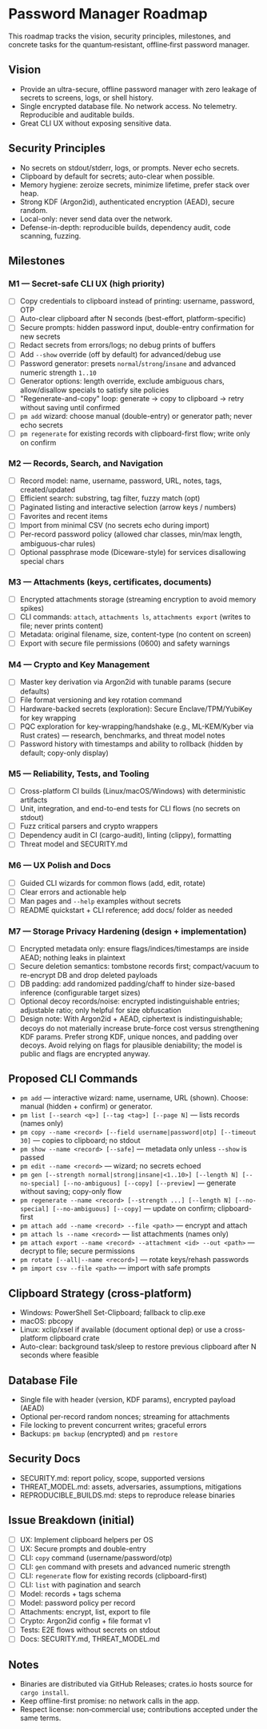 # Password Manager Roadmap

This roadmap tracks the vision, security principles, milestones, and concrete tasks for the quantum‑resistant, offline‑first password manager.

## Vision
- Provide an ultra-secure, offline password manager with zero leakage of secrets to screens, logs, or shell history.
- Single encrypted database file. No network access. No telemetry. Reproducible and auditable builds.
- Great CLI UX without exposing sensitive data.

## Security Principles
- No secrets on stdout/stderr, logs, or prompts. Never echo secrets.
- Clipboard by default for secrets; auto-clear when possible.
- Memory hygiene: zeroize secrets, minimize lifetime, prefer stack over heap.
- Strong KDF (Argon2id), authenticated encryption (AEAD), secure random.
- Local-only: never send data over the network.
- Defense-in-depth: reproducible builds, dependency audit, code scanning, fuzzing.

## Milestones

### M1 — Secret-safe CLI UX (high priority)
- [ ] Copy credentials to clipboard instead of printing: username, password, OTP
- [ ] Auto-clear clipboard after N seconds (best-effort, platform-specific)
- [ ] Secure prompts: hidden password input, double-entry confirmation for new secrets
- [ ] Redact secrets from errors/logs; no debug prints of buffers
- [ ] Add `--show` override (off by default) for advanced/debug use
 - [ ] Password generator: presets `normal`/`strong`/`insane` and advanced numeric strength `1..10`
 - [ ] Generator options: length override, exclude ambiguous chars, allow/disallow specials to satisfy site policies
 - [ ] "Regenerate-and-copy" loop: generate -> copy to clipboard -> retry without saving until confirmed
 - [ ] `pm add` wizard: choose manual (double-entry) or generator path; never echo secrets
 - [ ] `pm regenerate` for existing records with clipboard-first flow; write only on confirm

### M2 — Records, Search, and Navigation
- [ ] Record model: name, username, password, URL, notes, tags, created/updated
- [ ] Efficient search: substring, tag filter, fuzzy match (opt)
- [ ] Paginated listing and interactive selection (arrow keys / numbers)
- [ ] Favorites and recent items
- [ ] Import from minimal CSV (no secrets echo during import)
 - [ ] Per-record password policy (allowed char classes, min/max length, ambiguous-char rules)
 - [ ] Optional passphrase mode (Diceware-style) for services disallowing special chars

### M3 — Attachments (keys, certificates, documents)
- [ ] Encrypted attachments storage (streaming encryption to avoid memory spikes)
- [ ] CLI commands: `attach`, `attachments ls`, `attachments export` (writes to file; never prints content)
- [ ] Metadata: original filename, size, content-type (no content on screen)
- [ ] Export with secure file permissions (0600) and safety warnings

### M4 — Crypto and Key Management
- [ ] Master key derivation via Argon2id with tunable params (secure defaults)
- [ ] File format versioning and key rotation command
- [ ] Hardware-backed secrets (exploration): Secure Enclave/TPM/YubiKey for key wrapping
- [ ] PQC exploration for key-wrapping/handshake (e.g., ML-KEM/Kyber via Rust crates) — research, benchmarks, and threat model notes
 - [ ] Password history with timestamps and ability to rollback (hidden by default; copy-only display)

### M5 — Reliability, Tests, and Tooling
- [ ] Cross-platform CI builds (Linux/macOS/Windows) with deterministic artifacts
- [ ] Unit, integration, and end-to-end tests for CLI flows (no secrets on stdout)
- [ ] Fuzz critical parsers and crypto wrappers
- [ ] Dependency audit in CI (cargo-audit), linting (clippy), formatting
- [ ] Threat model and SECURITY.md

### M6 — UX Polish and Docs
- [ ] Guided CLI wizards for common flows (add, edit, rotate)
- [ ] Clear errors and actionable help
- [ ] Man pages and `--help` examples without secrets
- [ ] README quickstart + CLI reference; add docs/ folder as needed

### M7 — Storage Privacy Hardening (design + implementation)
- [ ] Encrypted metadata only: ensure flags/indices/timestamps are inside AEAD; nothing leaks in plaintext
- [ ] Secure deletion semantics: tombstone records first; compact/vacuum to re-encrypt DB and drop deleted payloads
- [ ] DB padding: add randomized padding/chaff to hinder size-based inference (configurable target sizes)
- [ ] Optional decoy records/noise: encrypted indistinguishable entries; adjustable ratio; only helpful for size obfuscation
- [ ] Design note: With Argon2id + AEAD, ciphertext is indistinguishable; decoys do not materially increase brute-force cost versus strengthening KDF params. Prefer strong KDF, unique nonces, and padding over decoys. Avoid relying on flags for plausible deniability; the model is public and flags are encrypted anyway.

## Proposed CLI Commands
- `pm add` — interactive wizard: name, username, URL (shown). Choose: manual (hidden + confirm) or generator.
- `pm list [--search <q>] [--tag <tag>] [--page N]` — lists records (names only)
- `pm copy --name <record> [--field username|password|otp] [--timeout 30]` — copies to clipboard; no stdout
- `pm show --name <record> [--safe]` — metadata only unless `--show` is passed
- `pm edit --name <record>` — wizard; no secrets echoed
- `pm gen [--strength normal|strong|insane|<1..10>] [--length N] [--no-special] [--no-ambiguous] [--copy] [--preview]` — generate without saving; copy-only flow
- `pm regenerate --name <record> [--strength ...] [--length N] [--no-special] [--no-ambiguous] [--copy]` — update on confirm; clipboard-first
- `pm attach add --name <record> --file <path>` — encrypt and attach
- `pm attach ls --name <record>` — list attachments (names only)
- `pm attach export --name <record> --attachment <id> --out <path>` — decrypt to file; secure permissions
- `pm rotate [--all|--name <record>]` — rotate keys/rehash passwords
- `pm import csv --file <path>` — import with safe prompts

## Clipboard Strategy (cross-platform)
- Windows: PowerShell Set-Clipboard; fallback to clip.exe
- macOS: pbcopy
- Linux: xclip/xsel if available (document optional dep) or use a cross-platform clipboard crate
- Auto-clear: background task/sleep to restore previous clipboard after N seconds where feasible

## Database File
- Single file with header (version, KDF params), encrypted payload (AEAD)
- Optional per-record random nonces; streaming for attachments
- File locking to prevent concurrent writes; graceful errors
- Backups: `pm backup` (encrypted) and `pm restore`

## Security Docs
- SECURITY.md: report policy, scope, supported versions
- THREAT_MODEL.md: assets, adversaries, assumptions, mitigations
- REPRODUCIBLE_BUILDS.md: steps to reproduce release binaries

## Issue Breakdown (initial)
- [ ] UX: Implement clipboard helpers per OS
- [ ] UX: Secure prompts and double-entry
- [ ] CLI: `copy` command (username/password/otp)
- [ ] CLI: `gen` command with presets and advanced numeric strength
- [ ] CLI: `regenerate` flow for existing records (clipboard-first)
- [ ] CLI: `list` with pagination and search
- [ ] Model: records + tags schema
- [ ] Model: password policy per record
- [ ] Attachments: encrypt, list, export to file
- [ ] Crypto: Argon2id config + file format v1
- [ ] Tests: E2E flows without secrets on stdout
- [ ] Docs: SECURITY.md, THREAT_MODEL.md

## Notes
- Binaries are distributed via GitHub Releases; crates.io hosts source for `cargo install`.
- Keep offline-first promise: no network calls in the app.
- Respect license: non‑commercial use; contributions accepted under the same terms.

